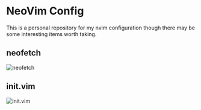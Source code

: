 # NeoVim Config #

This is a personal repository for my nvim configuration though there may be some interesting items worth taking.

## neofetch
![neofetch](https://i.imgur.com/JGXmzHS.png)

## init.vim
![init.vim](https://i.imgur.com/KM2Vhh9.png)
